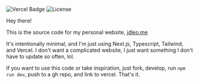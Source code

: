 ![Vercel Badge](https://deploy-badge.vercel.app/vercel/deploy-badge) ![License](https://img.shields.io/badge/license-MIT-blue)

Hey there!

This is the source code for my personal website, [jdleo.me](https://jdleo.me)

It's intentionally minimal, and I'm just using Next.js, Typescript, Tailwind, and Vercel.
I don't want a complicated website, I just want something I don't have to update so often, lol.

If you want to use this code or take inspiration, just fork, develop, run `npm run dev`, push to a gh repo, and link to vercel. That's it.
